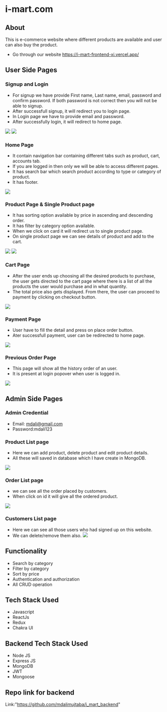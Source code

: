 # i-mart.com

## About

This is e-commerce website where different products are available and user can also buy the product.
- Go through our website https://i-mart-frontend-xi.vercel.app/

## User Side Pages

 ### Signup and Login
 - For signup we have provide First name, Last name, email, password and confirm password. If both password is not correct then you will not be able to signup.
 - After successfull signup, it will redirect you to login page.
 - In Login page we have to provide email and password.
 - After successfully login, it will redirect to home page.
 <box display="flex">
<image src="https://i.postimg.cc/tCZZhb0P/Screenshot-1899.png"/>
 <image src="https://i.postimg.cc/7PQJG6Rw/Screenshot-1898.png"/>
</box>

 ### Home Page
 - It contain navigation bar containing different tabs such as product, cart, accounts tab.
 - If you are logged in then only we will be able to access different pages.
 - It has search bar which search product according to type or category of product.
 - It has footer.
 <image src="https://i.postimg.cc/zvfddBwq/Screenshot-1900.png"/>
 
 ### Product Page & Single Product page
 - It has sorting option available by price in ascending and descending order.
 - It has filter by category option available.
 - When we click on card it will redirect us to single product page.
 - On single product page we can see details of product and add to the cart.
 <box display="flex">
<image src="https://i.postimg.cc/mrmRhcrs/Screenshot-1904.png"/>
 <image src="https://i.postimg.cc/R0Bxg7W9/Screenshot-1902.png"/>
</box>

 ### Cart Page
 - After the user ends up choosing all the desired products to purchase, the user gets directed to the cart page where there is a list of all the products the user would purchase and in what quantity.
 - The total price also gets displayed. From there, the user can proceed to payment by clicking on checkout button.
 <image src="https://i.postimg.cc/6qwhSQd8/Screenshot-1900.png"/>
 
 ### Payment Page
 - User have to fill the detail and press on place order button.
 - Ater successfull payment, user can be redirected to home page.
 <image src="https://i.postimg.cc/YSWfCFR4/Screenshot-1901.png"/>
 
 ### Previous Order Page
 - This page will show all the history order of an user.
 - It is present at login popover when user is logged in.
  <image src="https://i.postimg.cc/yx18LZbg/Screenshot-1910.png"/>
  
  ## Admin Side Pages
  
  ### Admin Credential
  - Email: mdali@gmail.com
  - Password:mdali123
  
  ### Product List page
  - Here we can add product, delete product and edit product details.
  - All these will saved in database which I have create in MongoDB.
  <image src="https://i.postimg.cc/kG65bm6D/Screenshot-1912.png"/>
  
   ### Order List page
  - we can see all the order placed by customers.
  - When click on id it will give all the ordered product.
  <image src="https://i.postimg.cc/9QVp8Jmf/Screenshot-1916.png"/>
  
  ### Customers List page
  - Here we can see all those users who had signed up on this website.
  - We can delete/remove them also.
    <image src="https://i.postimg.cc/xdjnmzcc/Screenshot-1914.png"/>
    
 
  
 ## Functionality
 - Search by category
 - Filter by category
 - Sort by price
 - Authentication and authorization
 - All CRUD operation
 
## Tech Stack Used
- Javascript
- ReactJs
- Redux
- Chakra UI

## Backend Tech Stack Used
- Node JS
- Express JS
- MongoDB
- JWT
- Mongoose
## Repo link for backend
 Link:"https://github.com/mdalimujtaba/i_mart_backend"





